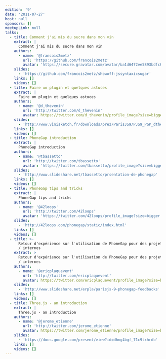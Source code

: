 ```yaml
---
edition: '9'
date: '2011-07-27'
host: null
sponsors: []
meetupLink: null
talks:
  - title: Comment j'ai mis du sucre dans mon vin
    extract: |
      Comment j'ai mis du sucre dans mon vin
    authors:
      - name: '@francois2metz'
        url: 'https://github.com/francois2metz'
        avatar: 'https://secure.gravatar.com/avatar/ba1d6472ee5893bdfc012225e9afa263'
    slides:
      - 'https://github.com/francois2metz/showoff-jssyntaxicsugar'
    links: []
    videos: []
  - title: Faire un plugin et quelques astuces
    extract: |
      Faire un plugin et quelques astuces
    authors:
      - name: '@d_thevenin'
        url: 'http://twitter.com/d_thevenin'
        avatar: https://twitter.com/d_thevenin/profile_image?size=bigger
    slides:
      - 'http://www.vinisketch.fr/downloads/prez/ParisJS9/PJS9_PGP_dthevenin.pdf'
    links: []
    videos: []
  - title: PhoneGap introduction
    extract: |
      PhoneGap introduction
    authors:
      - name: '@tbassetto'
        url: 'http://twitter.com/tbassetto'
        avatar: 'https://twitter.com/tbassetto/profile_image?size=bigger'
    slides:
      - 'http://www.slideshare.net/tbassetto/prsentation-de-phonegap'
    links: []
    videos: []
  - title: PhoneGap tips and tricks
    extract: |
      PhoneGap tips and tricks
    authors:
      - name: '@42loops'
        url: 'http://twitter.com/42loops'
        avatar: 'https://twitter.com/42loops/profile_image?size=bigger'
    slides:
      - 'http://42loops.com/phonegap/static/index.html'
    links: []
    videos: []
  - title: >-
      Retour d'expérience sur l'utilisation de PhoneGap pour des projets clients
      / internes
    extract: >
      Retour d'expérience sur l'utilisation de PhoneGap pour des projets clients
      / internes
    authors:
      - name: '@ericplaquevent'
        url: 'http://twitter.com/ericplaquevent'
        avatar: https://twitter.com/ericplaquevent/profile_image?size=bigger
    slides:
      - 'http://www.slideshare.net/erpla/parisjs-9-phonegap-feedbacks'
    links: []
    videos: []
  - title: Three.js - an introduction
    extract: |
      Three.js - an introduction
    authors:
      - name: '@jerome_etienne'
        url: 'http://twitter.com/jerome_etienne'
        avatar: https://twitter.com/jerome_etienne/profile_image?size=bigger
    slides:
      - 'https://docs.google.com/present/view?id=dhng4bgf_71c9txhrdb'
    links: []
    videos: []
---
```

